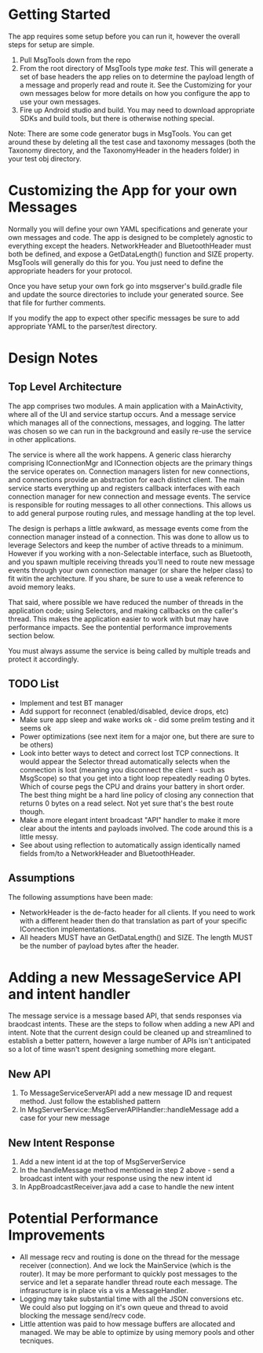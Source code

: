 # Getting Started
The app requires some setup before you can run it, however the overall steps for setup are simple.

1. Pull MsgTools down from the repo
2. From the root directory of MsgTools type _make test_.  This will generate a set of base headers the app relies on to determine the payload length
   of a message and properly read and route it.  See the Customizing for your own messages below for more details on how you configure the app to use
   your own messages.
3. Fire up Android studio and build.  You may need to download appropriate SDKs and build tools, but there is otherwise nothing special.

Note: There are some code generator bugs in MsgTools.  You can get around these by deleting all the test case and taxonomy messages (both the Taxonomy directory, and the TaxonomyHeader in the headers folder) in your test obj directory.

# Customizing the App for your own Messages
Normally you will define your own YAML specifications and generate your own messages and code.  The app is designed to be completely agnostic to everything
except the headers.  NetworkHeader and BluetoothHeader must both be defined, and expose a GetDataLength() function and SIZE property.  MsgTools will generally
do this for you.  You just need to define the appropriate headers for your protocol.

Once you have setup your own fork go into msgserver's build.gradle file and update the source directories to include your generated source.  See that file for
further comments.

If you modify the app to expect other specific messages be sure to add appropriate YAML to the parser/test directory.

# Design Notes

## Top Level Architecture
The app comprises two modules.  A main application with a MainActivity, where all of the UI and service startup occurs. And a message service which manages all of the connections, messages, and logging.  The latter was chosen so we can run in the background and easily re-use the service in other applications.

The service is where all the work happens.  A generic class hierarchy comprising IConnectionMgr and IConnection objects are the primary things the service operates on.  Connection managers listen for new connections, and connections provide an abstraction for each distinct client.  The main service starts everything up and registers callback interfaces with each connection manager for new connection and message events.  The service is responsible for routing messages to all other connections.  This allows us to add general purpose routing rules, and message handling at the top level.  

The design is perhaps a little awkward, as message events come from the connection manager instead of a connection.  This was done to allow us to leverage Selectors and keep the number of active threads to a minimum.  However if you working with a non-Selectable interface, such as Bluetooth, and you spawn multiple receiving threads you'll need to route new message events through your own connection manager (or share the helper class) to fit witin the architecture.  If you share, be sure to use a weak reference to avoid memory leaks.

That said, where possible we have reduced the number of threads in the application code; using Selectors, and making callbacks on the caller's thread.  This makes the application easier to work with but may have performance impacts.  See the pontential performance improvements section below.

You must always assume the service is being called by multiple treads and protect it accordingly.

## TODO List
* Implement and test BT manager
* Add support for reconnect (enabled/disabled, device drops, etc)
* Make sure app sleep and wake works ok - did some prelim testing and it seems ok
* Power optimizations (see next item for a major one, but there are sure to be others)
* Look into better ways to detect and correct lost TCP connections.  It would appear the Selector thread automatically selects when the connection is lost 
  (meaning you disconnect the client - such as MsgScope) so that you get into a tight loop repeatedly reading 0 bytes.  Which of course pegs the CPU and drains
  your battery in short order.  The best thing might be a hard line policy of closing any connection that returns 0 bytes on a read select.  Not yet sure that's the best
  route though.
* Make a more elegant intent broadcast "API" handler to make it more clear about the intents and payloads involved.  The code around this is a little messy.
* See about using reflection to automatically assign identically named fields from/to a NetworkHeader and BluetoothHeader.
 

## Assumptions
The following assumptions have been made:
* NetworkHeader is the de-facto header for all clients.  If you need to work with a different header then do that translation
as part of your specific IConnection implementations.
* All headers MUST have an GetDataLength() and SIZE.  The length MUST be the number of payload bytes after the header.


# Adding a new MessageService API and intent handler

The message service is a message based API, that sends responses via braodcast intents.
These are the steps to follow when adding a new API and intent. Note that the current design
could be cleaned up and streamlined to establish a better pattern, however a large number
of APIs isn't anticipated so a lot of time wasn't spent designing something more elegant.

## New API
1. To MessageServiceServerAPI add a new message ID and request method.  Just follow the established pattern
2. In MsgServerService::MsgServerAPIHandler::handleMessage add a case for your new message

## New Intent Response
1. Add a new intent id at the top of MsgServerService
2. In the handleMessage method mentioned in step 2 above - send a broadcast intent with your response using the new intent id
3. In AppBroadcastReceiver.java add a case to handle the new intent

# Potential Performance Improvements
* All message recv and routing is done on the thread for the message receiver (connection).  And we lock the MainService (which is the router).  It may be more performant to quickly post messages to the service and let a separate handler thread route each message. The infrasructure is in place vis a vis a MessageHandler.
* Logging may take substantial time with all the JSON conversions etc. We could also put logging on it's own queue and thread to avoid blocking the message send/recv code.
* Little attention was paid to how message buffers are allocated and managed.  We may be able to optimize by using memory pools and other tecniques.
